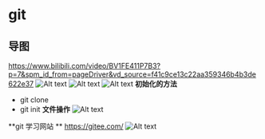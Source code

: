 # git
## 导图

https://www.bilibili.com/video/BV1FE411P7B3?p=7&spm_id_from=pageDriver&vd_source=f41c9ce13c22aa359346b4b3de622e37
![Alt text](image.png)
![Alt text](image-1.png)
![Alt text](image-2.png)
**初始化的方法**
* git clone
* git init
**文件操作**
![Alt text](image-3.png)

**git 学习网站 **
https://gitee.com/
![Alt text](image-5.png)

